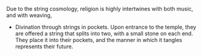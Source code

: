 Due to the string cosmology, religion is highly intertwines with both music, and with weaving,

* Divination through strings in pockets. Upon entrance to the temple, they are offered a string that splits into two, with a small stone on each end. They place  it into their pockets, and the manner in which it tangles represents their future.